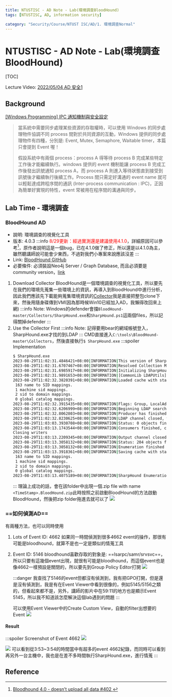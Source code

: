 ```yaml
---
title: NTUSTISC - AD Note - Lab(環境調查BloodHound)
tags: [NTUSTISC, AD, information security]

category: "Security/Course/NTUST ISC/AD/1. 環境調查Normal"
---
```


# NTUSTISC - AD Note - Lab(環境調查BloodHound)
<!-- more -->
[TOC]

Lecture Video: [2022/05/04 AD 安全1](https://youtu.be/Cv2gNQkDM8Q?si=SycYwgWohlu97dc3)

## Background
[[Windows Programming] IPC 通知機制與安全設定](https://medium.com/renee0918/how-to-protect-windows-global-event-c19bba0ce890)
> 當系統中需要同步處理某些資源的存取權時，可以使用 Windows 的同步處理物件協調不同 process 間對於共同資源的互動，Windows 提供的同步處理物件有四種，分別是: Event, Mutex, Semaphore, Waitable timer，本篇只會提到 Event 喔！
>
>假設系統中有兩個 process：process A 得等待 process B 完成某些特定工作後才能繼續執行。windows 提供的 event 機制能讓 process B 完成工作後發出訊號通知 process A，而 process A 則進入等待狀態直到接受到訊號後才繼續執行後續工作。Process 間只需定好溝通的 event name 就可以輕鬆達成跨程序間的通訊 (Inter-process communication : IPC)，正因為簡單好實現的特性，event 常被用在程序間的溝通與同步。


## Lab Time - 環境調查

### BloodHound AD
* 說明: 環境調查的視覺化工具
* 版本: 4.0.3 
    :::info
    <font color="FF0000">8/29更新：經過實測還是建議使用4.1.0</font>，詳細原因可以參考[^bloodhound-bug]，原作者說明這是一個bug，已在4.1.0做了修正，所以還是以4.1.0為主，雖然聽講師說可能會少東西，不過對我們小專案來說應該沒差
    :::
* Link: [BloodHound GitHub](https://github.com/BloodHoundAD/BloodHound/releases/tag/4.0.3)
* 必要條件: 必須裝設Neo4j Server / Graph Database, 而且必須要是community version，[link](https://neo4j.com/download-center/#community)
1. Download Collector
BloodHound是一個環境調查的視覺化工具，所以要先在我們的環境先蒐集一些環境上的資訊，再導入到BloodHound中進行分析，因此我們應該先下載能夠蒐集環境資訊的[Collector](https://github.com/BloodHoundAD/BloodHound)我是直接把整包clone下來，然後用隨身碟傳到VM(因為那時候Win10已經加入AD，我懶得改回來上網)
    :::info
    Note:
    Windows的defender會擋`BloodHound-master/Collectors/SharpHound.exe`和`SharpHound.ps1`這兩個files，所以記得關掉defender
    :::
2. Use the Collector First
    :::info
    Note: 記得要用bear的網域帳號登入，SharpHound.exe才找的到LDAP
    :::
    CMD直接進入`C:\tools\BloodHound-master\Collectors`，然後直接執行`$ SharpHound.exe`
    :::spoiler Implementation
    ```bash
    $ SharpHound.exe
    2023-08-29T11:02:31.4846421+08:00|INFORMATION|This version of SharpHound is compatible with the 4.3.1 Release of BloodHound
    2023-08-29T11:02:31.6707467+08:00|INFORMATION|Resolved Collection Methods: Group, LocalAdmin, Session, Trusts, ACL, Container, RDP, ObjectProps, DCOM, SPNTargets, PSRemote
    2023-08-29T11:02:31.6985917+08:00|INFORMATION|Initializing SharpHound at 上午 11:02 on 2023/8/29
    2023-08-29T11:02:31.9891653+08:00|INFORMATION|[CommonLib LDAPUtils]Found usable Domain Controller for kuma.org : WIN-818G5VCOLJO.kuma.org
    2023-08-29T11:02:32.3820391+08:00|INFORMATION|Loaded cache with stats: 163 ID to type mappings.
     163 name to SID mappings.
     1 machine sid mappings.
     2 sid to domain mappings.
     0 global catalog mappings.
    2023-08-29T11:02:32.3915435+08:00|INFORMATION|Flags: Group, LocalAdmin, Session, Trusts, ACL, Container, RDP, ObjectProps, DCOM, SPNTargets, PSRemote
    2023-08-29T11:02:32.6206999+08:00|INFORMATION|Beginning LDAP search for kuma.org
    2023-08-29T11:02:32.8062803+08:00|INFORMATION|Producer has finished, closing LDAP channel
    2023-08-29T11:02:32.8230625+08:00|INFORMATION|LDAP channel closed, waiting for consumers
    2023-08-29T11:03:03.3930708+08:00|INFORMATION|Status: 0 objects finished (+0 0)/s -- Using 42 MB RAM
    2023-08-29T11:03:13.1743544+08:00|INFORMATION|Consumers finished, closing output channel
    Closing writers
    2023-08-29T11:03:13.2209345+08:00|INFORMATION|Output channel closed, waiting for output task to complete
    2023-08-29T11:03:13.3058132+08:00|INFORMATION|Status: 204 objects finished (+204 5.1)/s -- Using 44 MB RAM
    2023-08-29T11:03:13.3058132+08:00|INFORMATION|Enumeration finished in 00:00:40.6864986
    2023-08-29T11:03:13.3918361+08:00|INFORMATION|Saving cache with stats: 163 ID to type mappings.
     163 name to SID mappings.
     1 machine sid mappings.
     2 sid to domain mappings.
     0 global catalog mappings.
    2023-08-29T11:03:13.4075189+08:00|INFORMATION|SharpHound Enumeration Completed at 上午 11:03 on 2023/8/29! Happy Graphing!
    ```
    :::
    理論上成功的話，會在該folder中出現一個.zip file with name `<TimeStamp>.BloodHound.zip`此時按照之前啟動BloodHound的方法啟動BloodHound，然後把zip folder拖進去就可以了
    ![](https://hackmd.io/_uploads/rk8rZJjT2.png)

### ==如何偵測AD==
有兩種方法，也可以同時使用
1. Lots of Event ID: 4662
如果同一時間偵測到很多4662 event的操作，那很有可能是bloodhound，就算不是也一定是類似的情蒐工具
2. Event ID: 5146
bloodhound喜歡存取的對象是: ==lsarpc/samr/srvsvc==，所以只要有這幾個event出現，就很有可能是bloodhound，而這個event也是像4662一樣預設是關閉的，所以要先到Group Policy Editor打開
![](https://hackmd.io/_uploads/HJjbgTZRn.png)

    :::danger
    我查找了5146的event但都沒有偵測到，我有把GPO打開，但是還是沒有偵測到，我是有在Event Viewer中看到很像的，例如5145/5156之類的，但看起來都不是，另外，講師的影片中在59:11的地方也是顯示Event 5145，所以我不知道該怎麼解決這個lab遇到的問題
    :::


    可以使用Event Viewer中的Create Custom View，自動的filter出想要的Event
![](https://hackmd.io/_uploads/HkDjhnWR3.png)

#### Result
:::spoiler Screenshot of Event 4662
![](https://hackmd.io/_uploads/rJRXT3Z0n.png)


![](https://hackmd.io/_uploads/SyZxpn-R3.png)
可以看到從3:53~3:54的時間當中有超多的event 4662紀錄，而同時可以看到再另外一台主機中，我也是在差不多時間執行SharpHound.exe，進行情蒐
:::



## Reference
[^bloodhound-bug]:[ Bloodhound 4.0 - doesn’t upload all data #402 ](https://github.com/BloodHoundAD/BloodHound/issues/402)